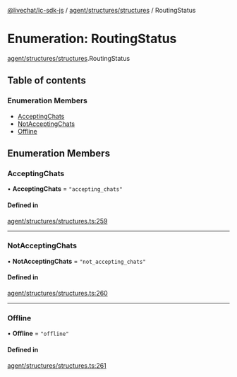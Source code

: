 [@livechat/lc-sdk-js](../README.md) / [agent/structures/structures](../modules/agent_structures_structures.md) / RoutingStatus

# Enumeration: RoutingStatus

[agent/structures/structures](../modules/agent_structures_structures.md).RoutingStatus

## Table of contents

### Enumeration Members

- [AcceptingChats](agent_structures_structures.RoutingStatus.md#acceptingchats)
- [NotAcceptingChats](agent_structures_structures.RoutingStatus.md#notacceptingchats)
- [Offline](agent_structures_structures.RoutingStatus.md#offline)

## Enumeration Members

### AcceptingChats

• **AcceptingChats** = ``"accepting_chats"``

#### Defined in

[agent/structures/structures.ts:259](https://github.com/livechat/lc-sdk-js/blob/d267eeb/src/agent/structures/structures.ts#L259)

___

### NotAcceptingChats

• **NotAcceptingChats** = ``"not_accepting_chats"``

#### Defined in

[agent/structures/structures.ts:260](https://github.com/livechat/lc-sdk-js/blob/d267eeb/src/agent/structures/structures.ts#L260)

___

### Offline

• **Offline** = ``"offline"``

#### Defined in

[agent/structures/structures.ts:261](https://github.com/livechat/lc-sdk-js/blob/d267eeb/src/agent/structures/structures.ts#L261)
